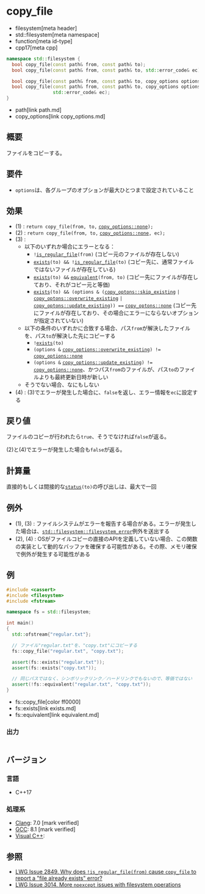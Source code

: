 # copy_file
* filesystem[meta header]
* std::filesystem[meta namespace]
* function[meta id-type]
* cpp17[meta cpp]

```cpp
namespace std::filesystem {
  bool copy_file(const path& from, const path& to);                       // (1)
  bool copy_file(const path& from, const path& to, std::error_code& ec);  // (2)

  bool copy_file(const path& from, const path& to, copy_options options); // (3)
  bool copy_file(const path& from, const path& to, copy_options options,
                 std::error_code& ec);                                    // (4)
}
```
* path[link path.md]
* copy_options[link copy_options.md]

## 概要
ファイルをコピーする。


## 要件
- `options`は、各グループのオプションが最大ひとつまで設定されていること


## 効果
- (1) : `return copy_file(from, to,` [`copy_options::none`](copy_options.md)`);`
- (2) : `return copy_file(from, to,` [`copy_options::none`](copy_options.md)`, ec);`
- (3) :
    - 以下のいずれか場合にエラーとなる：
        - `!`[`is_regular_file`](is_regular_file.md)`(from)` (コピー元のファイルが存在しない)
        - [`exists`](exists.md)`(to) && !`[`is_regular_file`](is_regular_file.md)`(to)` (コピー先に、通常ファイルではないファイルが存在している)
        - [`exists`](exists.md)`(to) &&` [`equivalent`](equivalent.md)`(from, to)` (コピー先にファイルが存在しており、それがコピー元と等価)
        - [`exists`](exists.md)`(to) && (options & (`[`copy_optons::skip_existing`](copy_options.md) `|` [`copy_optons::overwrite_existing`](copy_options.md) `|` [`copy_optons::update_existing`](copy_options.md)`)) ==` [`copy_optons::none`](copy_options.md) (コピー先にファイルが存在しており、その場合にエラーにならないオプションが指定されていない)
    - 以下の条件のいずれかに合致する場合、パス`from`が解決したファイルを、パス`to`が解決した先にコピーする
        - `!`[`exists`](exists.md)`(to)`
        - `(options &` [`copy_options::overwrite_existing`](copy_options.md)`) !=` [`copy_options::none`](copy_options.md)
        - `(options &` [`copy_options::update_existing`](copy_options.md)`) !=` [`copy_options::none`](copy_options.md)、かつパス`from`のファイルが、パス`to`のファイルよりも最終更新日時が新しい
    - そうでない場合、なにもしない
- (4) : (3)でエラーが発生した場合に、`false`を返し、エラー情報を`ec`に設定する


## 戻り値
ファイルのコピーが行われたら`true`、そうでなければ`false`が返る。

(2)と(4)でエラーが発生した場合も`false`が返る。


## 計算量
直接的もしくは間接的な[`status`](status.md)`(to)`の呼び出しは、最大で一回


## 例外
- (1), (3) : ファイルシステムがエラーを報告する場合がある。エラーが発生した場合は、[`std::filesystem::filesystem_error`](filesystem_error.md)例外を送出する
- (2), (4) : OSがファイルコピーの直接のAPIを定義していない場合、この関数の実装として動的なバッファを確保する可能性がある。その際、メモリ確保で例外が発生する可能性がある


## 例
```cpp example
#include <cassert>
#include <filesystem>
#include <fstream>

namespace fs = std::filesystem;

int main()
{
  std::ofstream{"regular.txt"};

  // ファイル"regular.txt"を、"copy.txt"にコピーする
  fs::copy_file("regular.txt", "copy.txt");

  assert(fs::exists("regular.txt"));
  assert(fs::exists("copy.txt"));

  // 同じパスではなく、シンボリックリンク／ハードリンクでもないので、等価ではない
  assert(!fs::equivalent("regular.txt", "copy.txt"));
}
```
* fs::copy_file[color ff0000]
* fs::exists[link exists.md]
* fs::equivalent[link equivalent.md]

### 出力
```
```

## バージョン
### 言語
- C++17

### 処理系
- [Clang](/implementation.md#clang): 7.0 [mark verified]
- [GCC](/implementation.md#gcc): 8.1 [mark verified]
- [Visual C++](/implementation.md#visual_cpp):


## 参照
- [LWG Issue 2849. Why does `!is_regular_file(from)` cause `copy_file` to report a "file already exists" error?](https://wg21.cmeerw.net/lwg/issue2849)
- [LWG Issue 3014. More `noexcept` issues with filesystem operations](https://wg21.cmeerw.net/lwg/issue3014)
